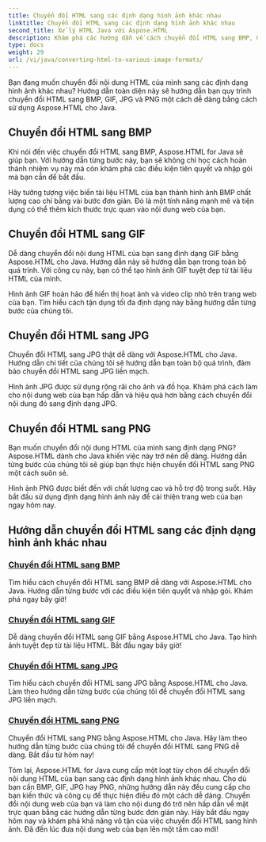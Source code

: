 ```yaml
---
title: Chuyển đổi HTML sang các định dạng hình ảnh khác nhau
linktitle: Chuyển đổi HTML sang các định dạng hình ảnh khác nhau
second_title: Xử lý HTML Java với Aspose.HTML
description: Khám phá các hướng dẫn về cách chuyển đổi HTML sang BMP, GIF, JPG và PNG một cách dễ dàng với Aspose.HTML cho Java. Tạo hình ảnh tuyệt đẹp từ tài liệu HTML.
type: docs
weight: 29
url: /vi/java/converting-html-to-various-image-formats/
---
```


Bạn đang muốn chuyển đổi nội dung HTML của mình sang các định dạng hình ảnh khác nhau? Hướng dẫn toàn diện này sẽ hướng dẫn bạn quy trình chuyển đổi HTML sang BMP, GIF, JPG và PNG một cách dễ dàng bằng cách sử dụng Aspose.HTML cho Java. 

## Chuyển đổi HTML sang BMP

Khi nói đến việc chuyển đổi HTML sang BMP, Aspose.HTML for Java sẽ giúp bạn. Với hướng dẫn từng bước này, bạn sẽ không chỉ học cách hoàn thành nhiệm vụ này mà còn khám phá các điều kiện tiên quyết và nhập gói mà bạn cần để bắt đầu.

Hãy tưởng tượng việc biến tài liệu HTML của bạn thành hình ảnh BMP chất lượng cao chỉ bằng vài bước đơn giản. Đó là một tính năng mạnh mẽ và tiện dụng có thể thêm kích thước trực quan vào nội dung web của bạn.

## Chuyển đổi HTML sang GIF

Dễ dàng chuyển đổi nội dung HTML của bạn sang định dạng GIF bằng Aspose.HTML cho Java. Hướng dẫn này sẽ hướng dẫn bạn trong toàn bộ quá trình. Với công cụ này, bạn có thể tạo hình ảnh GIF tuyệt đẹp từ tài liệu HTML của mình.

Hình ảnh GIF hoàn hảo để hiển thị hoạt ảnh và video clip nhỏ trên trang web của bạn. Tìm hiểu cách tận dụng tối đa định dạng này bằng hướng dẫn từng bước của chúng tôi.

## Chuyển đổi HTML sang JPG

Chuyển đổi HTML sang JPG thật dễ dàng với Aspose.HTML cho Java. Hướng dẫn chi tiết của chúng tôi sẽ hướng dẫn bạn toàn bộ quá trình, đảm bảo chuyển đổi HTML sang JPG liền mạch.

Hình ảnh JPG được sử dụng rộng rãi cho ảnh và đồ họa. Khám phá cách làm cho nội dung web của bạn hấp dẫn và hiệu quả hơn bằng cách chuyển đổi nội dung đó sang định dạng JPG.

## Chuyển đổi HTML sang PNG

Bạn muốn chuyển đổi nội dung HTML của mình sang định dạng PNG? Aspose.HTML dành cho Java khiến việc này trở nên dễ dàng. Hướng dẫn từng bước của chúng tôi sẽ giúp bạn thực hiện chuyển đổi HTML sang PNG một cách suôn sẻ.

Hình ảnh PNG được biết đến với chất lượng cao và hỗ trợ độ trong suốt. Hãy bắt đầu sử dụng định dạng hình ảnh này để cải thiện trang web của bạn ngay hôm nay.

## Hướng dẫn chuyển đổi HTML sang các định dạng hình ảnh khác nhau
### [Chuyển đổi HTML sang BMP](./convert-html-to-bmp/)
Tìm hiểu cách chuyển đổi HTML sang BMP dễ dàng với Aspose.HTML cho Java. Hướng dẫn từng bước với các điều kiện tiên quyết và nhập gói. Khám phá ngay bây giờ!
### [Chuyển đổi HTML sang GIF](./convert-html-to-gif/)
Dễ dàng chuyển đổi HTML sang GIF bằng Aspose.HTML cho Java. Tạo hình ảnh tuyệt đẹp từ tài liệu HTML. Bắt đầu ngay bây giờ!
### [Chuyển đổi HTML sang JPG](./convert-html-to-jpg/)
Tìm hiểu cách chuyển đổi HTML sang JPG bằng Aspose.HTML cho Java. Làm theo hướng dẫn từng bước của chúng tôi để chuyển đổi HTML sang JPG liền mạch.
### [Chuyển đổi HTML sang PNG](./convert-html-to-png/)
Chuyển đổi HTML sang PNG bằng Aspose.HTML cho Java. Hãy làm theo hướng dẫn từng bước của chúng tôi để chuyển đổi HTML sang PNG dễ dàng. Bắt đầu từ hôm nay!

Tóm lại, Aspose.HTML for Java cung cấp một loạt tùy chọn để chuyển đổi nội dung HTML của bạn sang các định dạng hình ảnh khác nhau. Cho dù bạn cần BMP, GIF, JPG hay PNG, những hướng dẫn này đều cung cấp cho bạn kiến thức và công cụ để thực hiện điều đó một cách dễ dàng. Chuyển đổi nội dung web của bạn và làm cho nội dung đó trở nên hấp dẫn về mặt trực quan bằng các hướng dẫn từng bước đơn giản này. Hãy bắt đầu ngay hôm nay và khám phá khả năng vô tận của việc chuyển đổi HTML sang hình ảnh. Đã đến lúc đưa nội dung web của bạn lên một tầm cao mới!